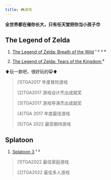 ```yaml
---
title: 🎮游戏
---
```


**全世界都在催你长大，只有任天堂把你当小孩子😙**

## The Legend of Zelda

1. [The Legend of Zelda: Breath of the Wild](https://zelda.nintendo.com/breath-of-the-wild/)[](https://www.nintendo.com.hk/switch/zelda_botw/) ¹ ² ³ ⁴

2. [The Legend of Zelda: Tears of the Kingdom ](https://www.nintendo.com.hk/zelda/totk/)⁵

⬆️玩一款吧，很好玩的😸⬆️

> [1]TGA2017 年度冒险游戏
>
> [2]TGA2017 游戏设计杰出成就奖
>
> [3]TGA2017 游戏导演杰出成就奖
>
> [4]TGA 2017 年度最佳游戏
>
> [5]TGA 2022 最受期待游戏

## Splatoon

1. [Splatoon 3](https://www.nintendo.com.hk/switch/av5ja) ¹ ²

> [1]TGA2022 最佳家庭游戏
>
> [2]TGA2022 最佳多人游戏
